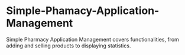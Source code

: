 # Simple-Phamacy-Application-Management
Simple Pharmacy  Application Management covers functionalities, from adding and selling products to displaying statistics.
